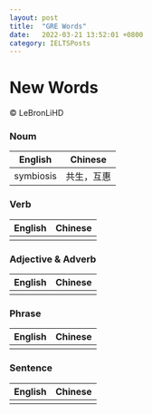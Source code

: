 ```yaml
---
layout: post
title:  "GRE Words"
date:   2022-03-21 13:52:01 +0800
category: IELTSPosts
---
```


# New Words

&copy; LeBronLiHD


### Noum

|English | Chinese|
|:----:|:----:|
| symbiosis|共生，互惠 |


### Verb

|English | Chinese|
|:----:|:----:|
| | |


### Adjective & Adverb

|English | Chinese|
|:----:|:----:|
| | |


### Phrase

|English | Chinese|
|:----:|:----:|
| | |


### Sentence

|English | Chinese|
|:----:|:----:|
| | |
